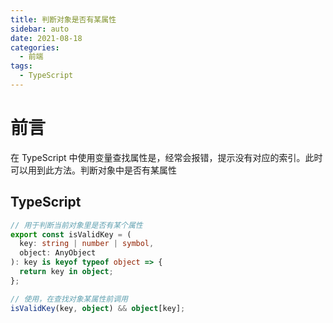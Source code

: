 ```yaml
---
title: 判断对象是否有某属性
sidebar: auto
date: 2021-08-18
categories:
  - 前端
tags:
  - TypeScript
---
```


# 前言

在 TypeScript 中使用变量查找属性是，经常会报错，提示没有对应的索引。此时可以用到此方法。判断对象中是否有某属性

## TypeScript

```typescript
// 用于判断当前对象里是否有某个属性
export const isValidKey = (
  key: string | number | symbol,
  object: AnyObject
): key is keyof typeof object => {
  return key in object;
};

// 使用，在查找对象某属性前调用
isValidKey(key, object) && object[key];
```
